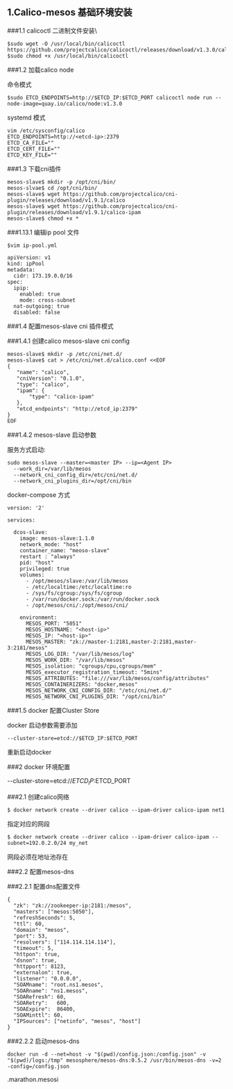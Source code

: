 ## 1.Calico-mesos 基础环境安装

###1.1 calicoctl 二进制文件安装\

```
$sudo wget -O /usr/local/bin/calicoctl https://github.com/projectcalico/calicoctl/releases/download/v1.3.0/calicoctl
$sudo chmod +x /usr/local/bin/calicoctl
```

###1.2 加载calico node

命令模式
```
$sudo ETCD_ENDPOINTS=http://$ETCD_IP:$ETCD_PORT calicoctl node run --node-image=quay.io/calico/node:v1.3.0
```

systemd 模式
```
vim /etc/sysconfig/calico
ETCD_ENDPOINTS=http://<etcd-ip>:2379 
ETCD_CA_FILE=""                 
ETCD_CERT_FILE=""               
ETCD_KEY_FILE=""                
```

###1.3 下载cni插件
```
mesos-slave$ mkdir -p /opt/cni/bin/
mesos-slvae$ cd /opt/cni/bin/
mesos-slave$ wget https://github.com/projectcalico/cni-plugin/releases/download/v1.9.1/calico 
mesos-slave$ wget https://github.com/projectcalico/cni-plugin/releases/download/v1.9.1/calico-ipam
mesos-slave$ chmod +x *
```

###1.13.1 编辑ip pool 文件
```
$vim ip-pool.yml

apiVersion: v1
kind: ipPool
metadata:
  cidr: 173.19.0.0/16
spec:
  ipip:
    enabled: true
    mode: cross-subnet
  nat-outgoing: true
  disabled: false

```



###1.4 配置mesos-slave cni 插件模式

###1.4.1 创建calico mesos-slave cni config

```
mesos-slave$ mkdir -p /etc/cni/net.d/
mesos-slave$ cat > /etc/cni/net.d/calico.conf <<EOF
{
   "name": "calico",
   "cniVersion": "0.1.0",
   "type": "calico",
   "ipam": {
       "type": "calico-ipam"
   },
   "etcd_endpoints": "http://etcd_ip:2379"
}
EOF
```

###1.4.2 mesos-slave 启动参数

服务方式启动:
```
sudo mesos-slave --master=<master IP> --ip=<Agent IP>
  --work_dir=/var/lib/mesos
  --network_cni_config_dir=/etc/cni/net.d/
  --network_cni_plugins_dir=/opt/cni/bin
```

docker-compose 方式
```
version: '2'

services:

  dcos-slave:
    image: mesos-slave:1.1.0
    network_mode: "host"
    container_name: "meoso-slave"
    restart : "always"
    pid: "host"
    privileged: true
    volumes:
      - /opt/mesos/slave:/var/lib/mesos
      - /etc/localtime:/etc/localtime:ro
      - /sys/fs/cgroup:/sys/fs/cgroup
      - /var/run/docker.sock:/var/run/docker.sock
      - /opt/mesos/cni/:/opt/mesos/cni/

    environment:
      MESOS_PORT: "5051"
      MESOS_HOSTNAME: "<host-ip>"
      MESOS_IP: "<host-ip>"
      MESOS_MASTER: "zk://master-1:2181,master-2:2181,master-3:2181/mesos"
      MESOS_LOG_DIR: "/var/lib/mesos/log"
      MESOS_WORK_DIR: "/var/lib/mesos"
      MESOS_isolation: "cgroups/cpu,cgroups/mem"
      MESOS_executor_registration_timeout: "5mins"
      MESOS_ATTRIBUTES: "file:///var/lib/mesos/config/attributes"
      MESOS_CONTAINERIZERS: "docker,mesos"
      MESOS_NETWORK_CNI_CONFIG_DIR: "/etc/cni/net.d/"
      MESOS_NETWORK_CNI_PLUGINS_DIR: "/opt/cni/bin"
```

###1.5 docker 配置Cluster Store

   docker 启动参数需要添加

```
--cluster-store=etcd://$ETCD_IP:$ETCD_PORT
```
   重新启动docker


###2 docker 环境配置

--cluster-store=etcd://$ETCD_IP:$ETCD_PORT

###2.1 创建calico网络

```
$ docker network create --driver calico --ipam-driver calico-ipam net1

```

指定对应的网段
```
$ docker network create --driver calico --ipam-driver calico-ipam --subnet=192.0.2.0/24 my_net
```

网段必须在地址池存在

###2.2 配置mesos-dns

###2.2.1 配置dns配置文件
```
{
  "zk": "zk://zookeeper-ip:2181:/mesos",
  "masters": ["mesos:5050"],
  "refreshSeconds": 5,
  "ttl": 60,
  "domain": "mesos",
  "port": 53,
  "resolvers": ["114.114.114.114"],
  "timeout": 5,
  "httpon": true,
  "dsnon": true,
  "httpport": 8123,
  "externalon": true,
  "listener": "0.0.0.0",
  "SOAMname": "root.ns1.mesos",
  "SOARname": "ns1.mesos",
  "SOARefresh": 60,
  "SOARetry":   600,
  "SOAExpire":  86400,
  "SOAMinttl": 60,
  "IPSources": ["netinfo", "mesos", "host"]
}

```

###2.2.2 启动mesos-dns

```
docker run -d --net=host -v "$(pwd)/config.json:/config.json" -v "$(pwd)/logs:/tmp" mesosphere/mesos-dns:0.5.2 /usr/bin/mesos-dns -v=2 -config=/config.json
```

<task-name>.marathon.mesosi
